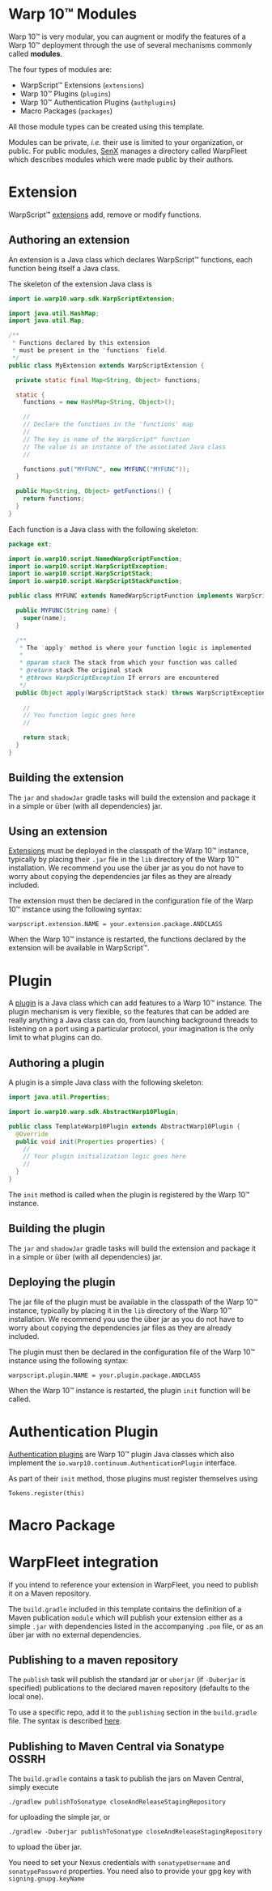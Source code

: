 # Warp 10™ Modules

Warp 10™ is very modular, you can augment or modify the features of a Warp 10™ deployment through the use of several mechanisms commonly called **modules**.

The four types of modules are:

* WarpScript™ Extensions (`extensions`)
* Warp 10™ Plugins (`plugins`)
* Warp 10™ Authentication Plugins (`authplugins`)
* Macro Packages (`packages`)

All those module types can be created using this template.

Modules can be private, *i.e.* their use is limited to your organization, or public. For public modules, [SenX](https://senx.io/) manages a directory called WarpFleet which describes modules which were made public by their authors.

# Extension

WarpScript™ [extensions](https://warp10.io/content/03_Documentation/07_Extending_Warp_10/03_Extensions) add, remove or modify functions.

## Authoring an extension

An extension is a Java class which declares WarpScript™ functions, each function being itself a Java class.

The skeleton of the extension Java class is

```java
import io.warp10.warp.sdk.WarpScriptExtension;

import java.util.HashMap;
import java.util.Map;

/**
 * Functions declared by this extension
 * must be present in the 'functions' field.
 */
public class MyExtension extends WarpScriptExtension {

  private static final Map<String, Object> functions;

  static {
    functions = new HashMap<String, Object>();

    //
    // Declare the functions in the 'functions' map
    //
    // The key is name of the WarpScript™ function
    // The value is an instance of the associated Java class
    //

    functions.put("MYFUNC", new MYFUNC("MYFUNC"));
  }

  public Map<String, Object> getFunctions() {
    return functions;
  }
}
```

Each function is a Java class with the following skeleton:

```java
package ext;

import io.warp10.script.NamedWarpScriptFunction;
import io.warp10.script.WarpScriptException;
import io.warp10.script.WarpScriptStack;
import io.warp10.script.WarpScriptStackFunction;

public class MYFUNC extends NamedWarpScriptFunction implements WarpScriptStackFunction {

  public MYFUNC(String name) {
    super(name);
  }

  /**
   * The 'apply' method is where your function logic is implemented
   *
   * @param stack The stack from which your function was called
   * @return stack The original stack
   * @throws WarpScriptException If errors are encountered
   */
  public Object apply(WarpScriptStack stack) throws WarpScriptException {
    
    //
    // You function logic goes here
    //

    return stack;
  }
}
```

## Building the extension

The `jar` and `shadowJar` gradle tasks will build the extension and package it in a simple or über (with all dependencies) jar.

## Using an extension

[Extensions](https://warp10.io/content/03_Documentation/07_Extending_Warp_10/03_Extensions) must be deployed in the classpath of the Warp 10™ instance, typically by placing their `.jar` file in the `lib` directory of the Warp 10™ installation. We recommend you use the über jar as you do not have to worry about copying the dependencies jar files as they are already included.

The extension must then be declared in the configuration file of the Warp 10™ instance using the following syntax:

```
warpscript.extension.NAME = your.extension.package.ANDCLASS
```

When the Warp 10™ instance is restarted, the functions declared by the extension will be available in WarpScript™.

# Plugin

A [plugin](https://warp10.io/content/03_Documentation/07_Extending_Warp_10/04_Plugins) is a Java class which can add features to a Warp 10™ instance. The plugin mechanism is very flexible, so the features that can be added are really anything a Java class can do, from launching background threads to listening on a port using a particular protocol, your imagination is the only limit to what plugins can do.

## Authoring a plugin

A plugin is a simple Java class with the following skeleton:

```java
import java.util.Properties;

import io.warp10.warp.sdk.AbstractWarp10Plugin;

public class TemplateWarp10Plugin extends AbstractWarp10Plugin {
  @Override
  public void init(Properties properties) {
    //
    // Your plugin initialization logic goes here
    //
  }
}
```

The `init` method is called when the plugin is registered by the Warp 10™ instance.

## Building the plugin

The `jar` and `shadowJar` gradle tasks will build the extension and package it in a simple or über (with all dependencies) jar.

## Deploying the plugin

The jar file of the plugin must be available in the classpath of the Warp 10™ instance, typically by placing it in the `lib` directory of the Warp 10™ installation. We recommend you use the über jar as you do not have to worry about copying the dependencies jar files as they are already included.

The plugin must then be declared in the configuration file of the Warp 10™ instance using the following syntax:

```
warpscript.plugin.NAME = your.plugin.package.ANDCLASS
```

When the Warp 10™ instance is restarted, the plugin `init` function will be called.

# Authentication Plugin

[Authentication plugins](https://www.warp10.io/content/03_Documentation/05_Security/06_Auth_plugins#registering-an-authentication-plugin) are Warp 10™ plugin Java classes which also implement the `io.warp10.continuum.AuthenticationPlugin` interface.

As part of their `init` method, those plugins must register themselves using 

```
Tokens.register(this)
```

# Macro Package


# WarpFleet integration

If you intend to reference your extension in WarpFleet, you need to publish it on a Maven repository.

The `build.gradle` included in this template contains the definition of a Maven publication `module` which will publish your extension either as a simple `.jar` with dependencies listed in the accompanying `.pom` file, or as an ûber jar with no external dependencies.

## Publishing to a maven repository

The `publish` task will publish the standard jar or `uberjar` (if `-Duberjar` is specified) publications to the declared maven repository (defaults to the local one).

To use a specific repo, add it to the `publishing` section in the `build.gradle` file. The syntax is described [here](https://docs.gradle.org/current/userguide/publishing_maven.html#publishing_maven:repositories).

## Publishing to Maven Central via Sonatype OSSRH

The `build.gradle` contains a task to publish the jars on Maven Central, simply execute

```
./gradlew publishToSonatype closeAndReleaseStagingRepository
```

for uploading the simple jar, or

```
./gradlew -Duberjar publishToSonatype closeAndReleaseStagingRepository
```

to upload the über jar.

You need to set your Nexus credentials with `sonatypeUsername` and `sonatypePassword` properties.
You need also to provide your gpg key with `signing.gnupg.keyName`
